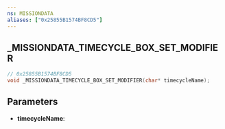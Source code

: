 ```yaml
---
ns: MISSIONDATA
aliases: ["0x25855B1574BF8CD5"]
---
```

## _MISSIONDATA_TIMECYCLE_BOX_SET_MODIFIER

```c
// 0x25855B1574BF8CD5
void _MISSIONDATA_TIMECYCLE_BOX_SET_MODIFIER(char* timecycleName);
```

## Parameters
* **timecycleName**:
